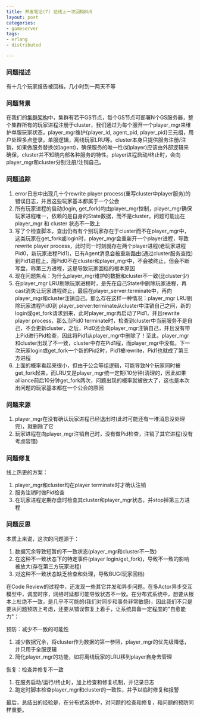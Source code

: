 ```yaml
---
title: 开发笔记(7) 记线上一次回档BUG
layout: post
categories: 
- gameserver
tags:
- erlang
- distributed

---
```

### 问题描述

有十几个玩家报告被回档，几小时到一两天不等

### 问题背景

在我们的[集群架构](http://wudaijun.com/2016/01/erlang-server-design5-server-node/)中，集群有若干GS节点，每个GS节点可部署N个GS服务器，整个集群所有的玩家进程注册于cluster，我们通过为每个服开一个player_mgr来维护单服玩家状态，player_mgr维护{player_id, agent_pid, player_pid}三元组，用户处理多点登录，单服逻辑，离线玩家LRU等。cluster本身只提供服务注册/注销，如果做服务替换(如agent)，确保服务的唯一性(如player)应该由外部逻辑来确保，cluster并不知晓内部各种服务的特性。player进程启动/终止时，会向player_mgr和cluster分别注册/注销自己。

<!--more-->

### 问题追踪

1. error日志中出现几十个rewrite player process(重写cluster中player服务)的错误日志，并且这些玩家基本都属于一个公会
2. 所有玩家进程的启动(login, get_fork)均由player_mgr控制，player_mgr确保玩家进程唯一，依赖的是自身的State数据，而不是cluster，问题可能出在player_mgr 和 cluster 状态不一致上
3. 写了个检查脚本，查出仍有有个别玩家存在于cluster而不在player_mgr中，这类玩家在get_fork或login时，player_mgr会重新开一个player进程，导致rewrite player process，此时同一时刻就存在两个player进程(老玩家进程Pid0，新玩家进程Pid1)，已有Agent消息会被重新路由(通过cluster服务查找)到Pid1进程上，而Pid0不在cluster和player_mgr中，不会被终止，但会不断写盘，称第三方进程，这是导致玩家回档的根本原因
4. 现在问题焦点：为什么player_mgr维护的数据和cluster不一致(比cluster少)
5. 在player_mgr LRU剔除玩家进程时，是先在自己State中删除玩家进程，再cast消失让玩家进程终止，最后在player_server:terminate中，再向player_mgr和cluster注销自己。那么存在这样一种情况：player_mgr LRU剔除玩家进程Pid0到 player_server:terminate从cluster中注销自己之间，新的login或get_fork请求到来，此时player_mgr再启动了Pid1，并且rewrite player process，那么当Pid0 terminate时，检查到cluster中当前服务不是自己，不会更新cluster，之后，Pid0还会向player_mgr注销自己，并且没有带上Pid进行Pid检查，因此将Pid1从player_mgr中删除了！至此，player_mgr和cluster出现了不一致，cluster中存在Pid1程，而player_mgr中没有。下一次玩家login或get_fork一个新的Pid2时，Pid1被rewrite，Pid1也就成了第三方进程
6. 上面的概率看起来很小，但由于公会等组逻辑，可能导致N个玩家同时被get_fork起来，而LRU又是player_mgr统一定期(10分钟)清理的，因此如果alliance前后10分钟get_fork两次，问题出现的概率就被放大了，这也是本次出问题的玩家基本都在一个公会的原因

### 问题来源

1. player_mgr在没有确认玩家进程已经退出时(此时可能还有一堆消息没处理完)，就删除了它
2. 玩家进程在向player_mgr注销自己时，没有做Pid检查，注销了其它进程(没有考虑容错)

### 问题修复

线上热更的方案：

1. player_mgr和cluster均在player terminate时才确认注销
2. 服务注销时做Pid检查
3. 在玩家进程定期存盘时检查其cluster和player_mgr状态，并stop掉第三方进程

### 问题反思

 本质上来说，这次的问题源于：
 
 1. 数据冗余导致短暂的不一致状态(player_mgr和cluster不一致)
 2. 在这种不一致状态下的特定事件(player login/get_fork)，导致不一致的影响被放大(存在第三方玩家进程)
 3. 对这种不一致状态缺乏检查和处理，导致BUG(玩家回档)
 
在Code Review的过程中，还发现一些其它并发和异步问题。在多Actor异步交互模型中，调度时序，网络时延都可能导致状态不一致。在分布式系统中，想要从根本上杜绝不一致，是几乎不可能的(我们对同步和事务非常敏感)，因此我们不只是要从问题预防上考虑，还要从错误恢复上着手，让系统具备一定程度的"自愈能力"：

预防：减少不一致的可能性

1. 减少数据冗余，将cluster作为数据的第一参照，player_mgr的优先级降低，并只用于全服逻辑
2. 简化player_mgr的功能，如将离线玩家的LRU移到player自身去管理

恢复：检查并修复不一致

1. 在服务启动/运行/终止时，加上检查和修复机制，并记录日志
2. 跑定时脚本检查player_mgr和cluster的一致性，并予以临时修复和报警

最后，总结出的经验是，在分布式系统中，对问题的检查和修复，和问题的预防同样重要。


     
